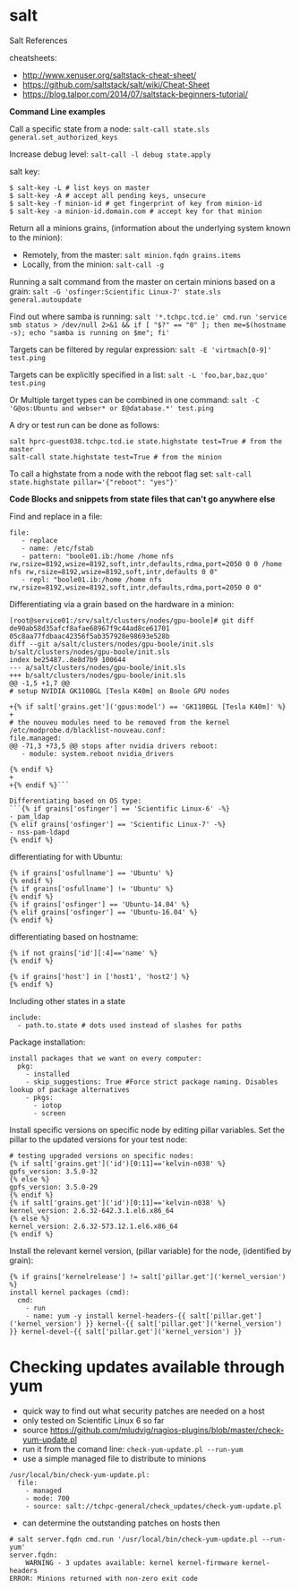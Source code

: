 # salt

Salt References

cheatsheets: 
- http://www.xenuser.org/saltstack-cheat-sheet/ 
- https://github.com/saltstack/salt/wiki/Cheat-Sheet
- https://blog.talpor.com/2014/07/saltstack-beginners-tutorial/

**Command Line examples**

Call a specific state from a node: `salt-call state.sls general.set_authorized_keys`

Increase debug level: `salt-call -l debug state.apply`

salt key:
```
$ salt-key -L # list keys on master
$ salt-key -A # accept all pending keys, unsecure
$ salt-key -f minion-id # get fingerprint of key from minion-id
$ salt-key -a minion-id.domain.com # accept key for that minion
```

Return all a minions grains, (information about the underlying system known to the minion):
- Remotely, from the master: `salt minion.fqdn grains.items`
- Locally, from the minion: `salt-call -g`

Running a salt command from the master on certain minions based on a grain: 
`salt -G 'osfinger:Scientific Linux-7' state.sls general.autoupdate`

Find out where samba is running: 
`salt '*.tchpc.tcd.ie' cmd.run 'service smb status > /dev/null 2>&1 && if [ "$?" == "0" ]; then me=$(hostname -s); echo "samba is running on $me"; fi'`

Targets can be filtered by regular expression: `salt -E 'virtmach[0-9]' test.ping`

Targets can be explicitly specified in a list: `salt -L 'foo,bar,baz,quo' test.ping`

Or Multiple target types can be combined in one command: `salt -C 'G@os:Ubuntu and webser* or E@database.*' test.ping`

A dry or test run can be done as follows: 
```
salt hprc-guest038.tchpc.tcd.ie state.highstate test=True # from the master
salt-call state.highstate test=True # from the minion
```

To call a highstate from a node with the reboot flag set: `salt-call state.highstate pillar='{"reboot": "yes"}'`

**Code Blocks and snippets from state files that can't go anywhere else**

Find and replace in a file:
```
file:
   - replace
   - name: /etc/fstab
   - pattern: "boole01.ib:/home /home nfs rw,rsize=8192,wsize=8192,soft,intr,defaults,rdma,port=2050 0 0 /home nfs rw,rsize=8192,wsize=8192,soft,intr,defaults 0 0"
   - repl: "boole01.ib:/home /home nfs rw,rsize=8192,wsize=8192,soft,intr,defaults,rdma,port=2050 0 0"
```

Differentiating via a grain based on the hardware in a minion:
```
[root@service01:/srv/salt/clusters/nodes/gpu-boole]# git diff de90ab58d35afcf8afae68967f9c44ad8ce61701 05c8aa77fdbaac42356f5ab357928e98693e528b
diff --git a/salt/clusters/nodes/gpu-boole/init.sls b/salt/clusters/nodes/gpu-boole/init.sls
index be25487..8e8d7b9 100644
--- a/salt/clusters/nodes/gpu-boole/init.sls
+++ b/salt/clusters/nodes/gpu-boole/init.sls
@@ -1,5 +1,7 @@
# setup NVIDIA GK110BGL [Tesla K40m] on Boole GPU nodes

+{% if salt['grains.get']('gpus:model') == 'GK110BGL [Tesla K40m]' %}
+
# the nouveu modules need to be removed from the kernel
/etc/modprobe.d/blacklist-nouveau.conf:
file.managed:
@@ -71,3 +73,5 @@ stops after nvidia drivers reboot:
   - module: system.reboot nvidia_drivers
     
{% endif %}
+
+{% endif %}```

Differentiating based on OS type:
```{% if grains['osfinger'] == 'Scientific Linux-6' -%}
- pam_ldap
{% elif grains['osfinger'] == 'Scientific Linux-7' -%}
- nss-pam-ldapd
{% endif %}
```

differentiating for with Ubuntu:
```
{% if grains['osfullname'] == 'Ubuntu' %}
{% endif %}
{% if grains['osfullname'] != 'Ubuntu' %}
{% endif %}
{% if grains['osfinger'] == 'Ubuntu-14.04' %}
{% elif grains['osfinger'] == 'Ubuntu-16.04' %}
{% endif %}
```

differentiating based on hostname:
```
{% if not grains['id'][:4]=='name' %}
{% endif %}

{% if grains['host'] in ['host1', 'host2'] %}
{% endif %}

```

Including other states in a state
```
include:
  - path.to.state # dots used instead of slashes for paths
```

Package installation:
```
install packages that we want on every computer:
  pkg:
    - installed
    - skip_suggestions: True #Force strict package naming. Disables lookup of package alternatives
    - pkgs:
      - iotop
      - screen
```

Install specific versions on specific node by editing pillar variables. Set the pillar to the updated versions for your test node:
```
# testing upgraded versions on specific nodes:
{% if salt['grains.get']('id')[0:11]=='kelvin-n038' %}
gpfs_version: 3.5.0-32
{% else %}
gpfs_version: 3.5.0-29
{% endif %}
{% if salt['grains.get']('id')[0:11]=='kelvin-n038' %}
kernel_version: 2.6.32-642.3.1.el6.x86_64
{% else %}
kernel_version: 2.6.32-573.12.1.el6.x86_64
{% endif %}
```

Install the relevant kernel version, (pillar variable) for the node, (identified by grain):
```
{% if grains['kernelrelease'] != salt['pillar.get']('kernel_version') %}
install kernel packages (cmd):
  cmd:
    - run
    - name: yum -y install kernel-headers-{{ salt['pillar.get']('kernel_version') }} kernel-{{ salt['pillar.get']('kernel_version') }} kernel-devel-{{ salt['pillar.get']('kernel_version') }}
```

# Checking updates available through yum
- quick way to find out what security patches are needed on a host
- only tested on Scientific Linux 6 so far
- source https://github.com/mludvig/nagios-plugins/blob/master/check-yum-update.pl
- run it from the comand line: `check-yum-update.pl --run-yum`
- use a simple managed file to distribute to minions
```
/usr/local/bin/check-yum-update.pl:
  file:
    - managed
    - mode: 700
    - source: salt://tchpc-general/check_updates/check-yum-update.pl
```
- can determine the outstanding patches on hosts then
```
# salt server.fqdn cmd.run '/usr/local/bin/check-yum-update.pl --run-yum'
server.fqdn:
    WARNING - 3 updates available: kernel kernel-firmware kernel-headers
ERROR: Minions returned with non-zero exit code
```

